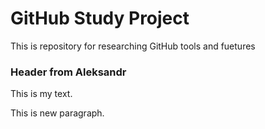 # GitHub Study Project
This is repository for researching GitHub tools and fuetures











### Header from Aleksandr

This is my text.

 This is new paragraph.
 